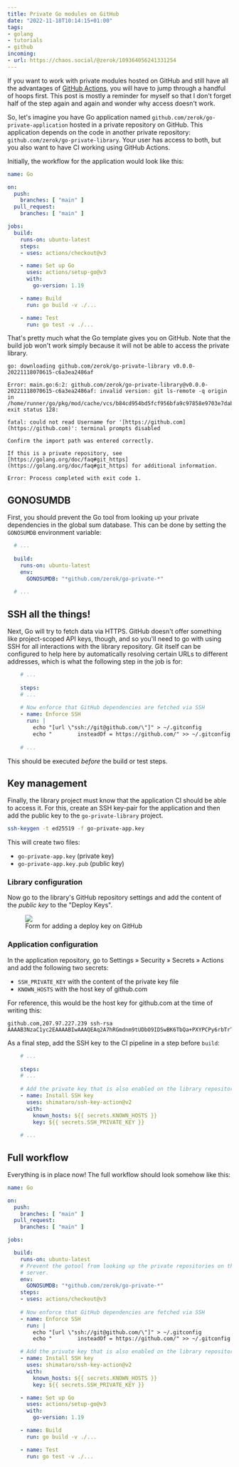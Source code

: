 ```yaml
---
title: Private Go modules on GitHub
date: "2022-11-18T10:14:15+01:00"
tags:
- golang
- tutorials
- github
incoming:
- url: https://chaos.social/@zerok/109364056241331254
---
```


If you want to work with private modules hosted on GitHub and still have all the advantages of [GitHub Actions](https://docs.github.com/en/actions), you will have to jump through a handful of hoops first. This post is mostly a reminder for myself so that I don't forget half of the step again and again and wonder why access doesn't work.

So, let's imagine you have Go application named `github.com/zerok/go-private-application` hosted in a private repository on GitHub. This application depends on the code in another private repository: `github.com/zerok/go-private-library`. Your user has access to both, but you also want to have CI working using GitHub Actions.

Initially, the workflow for the application would look like this:

```yaml
name: Go

on:
  push:
    branches: [ "main" ]
  pull_request:
    branches: [ "main" ]

jobs:
  build:
    runs-on: ubuntu-latest
    steps:
    - uses: actions/checkout@v3

    - name: Set up Go
      uses: actions/setup-go@v3
      with:
        go-version: 1.19

    - name: Build
      run: go build -v ./...

    - name: Test
      run: go test -v ./...
```

That's pretty much what the Go template gives you on GitHub. Note that the build job won't work simply because it will not be able to access the private library.

```
go: downloading github.com/zerok/go-private-library v0.0.0-20221118070615-c6a3ea2486af

Error: main.go:6:2: github.com/zerok/go-private-library@v0.0.0-20221118070615-c6a3ea2486af: invalid version: git ls-remote -q origin in /home/runner/go/pkg/mod/cache/vcs/b84cd954bd5fcf956bfa9c97858e9703e7dab951cdaa10412070739dd271d67f: exit status 128:

fatal: could not read Username for '[https://github.com](https://github.com)': terminal prompts disabled

Confirm the import path was entered correctly.

If this is a private repository, see [https://golang.org/doc/faq#git_https](https://golang.org/doc/faq#git_https) for additional information.

Error: Process completed with exit code 1.
```

## GONOSUMDB

First, you should prevent the Go tool from looking up your private dependencies in the global sum database. This can be done by setting the `GONOSUMDB` environment variable:

```yaml
  # ...
  
  build:
    runs-on: ubuntu-latest
    env:
      GONOSUMDB: "*github.com/zerok/go-private-*"
      
  # ...
```

## SSH all the things!

Next, Go will try to fetch data via HTTPS. GitHub doesn't offer something like project-scoped API keys, though, and so you'll need to go with using SSH for all interactions with the library repository. Git itself can be configured to help here by automatically resolving certain URLs to different addresses, which is what the following step in the job is for:

```yaml
    # ...
    
    steps:
    # ...
    
    # Now enforce that GitHub dependencies are fetched via SSH
    - name: Enforce SSH
      run: |
        echo "[url \"ssh://git@github.com/\"]" > ~/.gitconfig
        echo "        insteadOf = https://github.com/" >> ~/.gitconfig
        
    # ...
```

This should be executed *before* the build or test steps.

## Key management

Finally, the library project must know that the application CI should be able to access it. For this, create an SSH key-pair for the application and then add the public key to the `go-private-library` project.

```sh
ssh-keygen -t ed25519 -f go-private-app.key
```

This will create two files:

- `go-private-app.key` (private key)
- `go-private-app.key.pub` (public key)

### Library configuration

Now go to the library's GitHub repository settings and add the content of the *public key* to the "Deploy Keys".

<figure><img src="/media/2022/github-deploy-key.png"><figcaption>Form for adding a deploy key on GitHub</figcaption></figure>

### Application configuration

In the application repository, go to Settings » Security » Secrets » Actions and add the following two secrets:

- `SSH_PRIVATE_KEY` with the content of the private key file
- `KNOWN_HOSTS` with the host key of github.com

For reference, this would be the host key for github.com at the time of writing this:

```
github.com,207.97.227.239 ssh-rsa AAAAB3NzaC1yc2EAAAABIwAAAQEAq2A7hRGmdnm9tUDbO9IDSwBK6TbQa+PXYPCPy6rbTrTtw7PHkccKrpp0yVhp5HdEIcKr6pLlVDBfOLX9QUsyCOV0wzfjIJNlGEYsdlLJizHhbn2mUjvSAHQqZETYP81eFzLQNnPHt4EVVUh7VfDESU84KezmD5QlWpXLmvU31/yMf+Se8xhHTvKSCZIFImWwoG6mbUoWf9nzpIoaSjB+weqqUUmpaaasXVal72J+UX2B+2RPW3RcT0eOzQgqlJL3RKrTJvdsjE3JEAvGq3lGHSZXy28G3skua2SmVi/w4yCE6gbODqnTWlg7+wC604ydGXA8VJiS5ap43JXiUFFAaQ==
```

As a final step, add the SSH key to the CI pipeline in a step before `build`:

```yaml
    # ...
    
    steps:
    # ...
    
	# Add the private key that is also enabled on the library repository:
    - name: Install SSH key
      uses: shimataro/ssh-key-action@v2
      with:
        known_hosts: ${{ secrets.KNOWN_HOSTS }}
        key: ${{ secrets.SSH_PRIVATE_KEY }}
        
    # ...
```


## Full workflow

Everything is in place now! The full workflow should look somehow like this:

```yaml
name: Go

on:
  push:
    branches: [ "main" ]
  pull_request:
    branches: [ "main" ]

jobs:

  build:
    runs-on: ubuntu-latest
    # Prevent the gotool from looking up the private repositories on the sum
    # server.
    env:
      GONOSUMDB: "*github.com/zerok/go-private-*"
    steps:
    - uses: actions/checkout@v3
    
    # Now enforce that GitHub dependencies are fetched via SSH
    - name: Enforce SSH
      run: |
        echo "[url \"ssh://git@github.com/\"]" > ~/.gitconfig
        echo "        insteadOf = https://github.com/" >> ~/.gitconfig

    # Add the private key that is also enabled on the library repository:
    - name: Install SSH key
      uses: shimataro/ssh-key-action@v2
      with:
        known_hosts: ${{ secrets.KNOWN_HOSTS }}
        key: ${{ secrets.SSH_PRIVATE_KEY }}

    - name: Set up Go
      uses: actions/setup-go@v3
      with:
        go-version: 1.19

    - name: Build
      run: go build -v ./...

    - name: Test
      run: go test -v ./...
```

